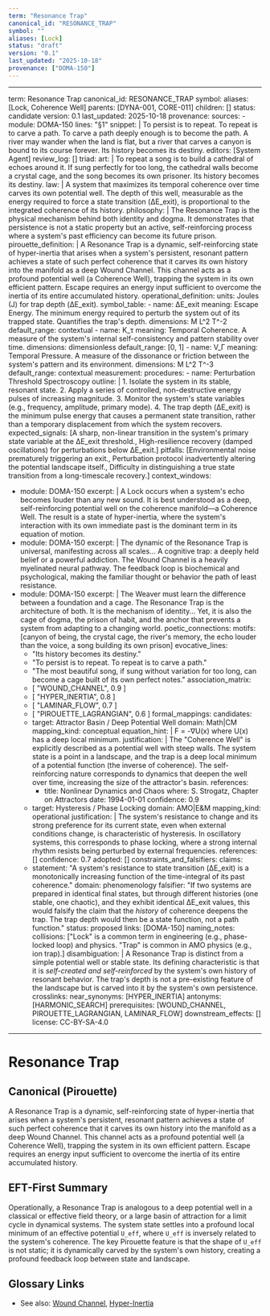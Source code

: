 ```yaml
---
term: "Resonance Trap"
canonical_id: "RESONANCE_TRAP"
symbol: ""
aliases: [Lock]
status: "draft"
version: "0.1"
last_updated: "2025-10-18"
provenance: ["DOMA-150"]
---
```


---
term: Resonance Trap
canonical_id: RESONANCE_TRAP
symbol: 
aliases: [Lock, Coherence Well]
parents: [DYNA-001, CORE-011]
children: []
status: candidate
version: 0.1
last_updated: 2025-10-18
provenance:
  sources:
    - module: DOMA-150
      lines: "§1"
      snippet: |
        To persist is to repeat. To repeat is to carve a path. To carve a path deeply enough is to become the path. A river may wander when the land is flat, but a river that carves a canyon is bound to its course forever. Its history becomes its destiny.
  editors: [System Agent]
  review_log: []
triad:
  art: |
    To repeat a song is to build a cathedral of echoes around it. If sung perfectly for too long, the cathedral walls become a crystal cage, and the song becomes its own prisoner. Its history becomes its destiny.
  law: |
    A system that maximizes its temporal coherence over time carves its own potential well. The depth of this well, measurable as the energy required to force a state transition (ΔE_exit), is proportional to the integrated coherence of its history.
  philosophy: |
    The Resonance Trap is the physical mechanism behind both identity and dogma. It demonstrates that persistence is not a static property but an active, self-reinforcing process where a system's past efficiency can become its future prison.
pirouette_definition: |
  A Resonance Trap is a dynamic, self-reinforcing state of hyper-inertia that arises when a system's persistent, resonant pattern achieves a state of such perfect coherence that it carves its own history into the manifold as a deep Wound Channel. This channel acts as a profound potential well (a Coherence Well), trapping the system in its own efficient pattern. Escape requires an energy input sufficient to overcome the inertia of its entire accumulated history.
operational_definition:
  units: Joules (J) for trap depth (ΔE_exit).
  symbol_table:
    - name: ΔE_exit
      meaning: Escape Energy. The minimum energy required to perturb the system out of its trapped state. Quantifies the trap's depth.
      dimensions: M L^2 T^-2
      default_range: contextual
    - name: K_τ
      meaning: Temporal Coherence. A measure of the system's internal self-consistency and pattern stability over time.
      dimensions: dimensionless
      default_range: [0, 1]
    - name: V_Γ
      meaning: Temporal Pressure. A measure of the dissonance or friction between the system's pattern and its environment.
      dimensions: M L^2 T^-3
      default_range: contextual
  measurement:
    procedures:
      - name: Perturbation Threshold Spectroscopy
        outline: |
          1. Isolate the system in its stable, resonant state.
          2. Apply a series of controlled, non-destructive energy pulses of increasing magnitude.
          3. Monitor the system's state variables (e.g., frequency, amplitude, primary mode).
          4. The trap depth (ΔE_exit) is the minimum pulse energy that causes a permanent state transition, rather than a temporary displacement from which the system recovers.
        expected_signals: [A sharp, non-linear transition in the system's primary state variable at the ΔE_exit threshold., High-resilience recovery (damped oscillations) for perturbations below ΔE_exit.]
        pitfalls: [Environmental noise prematurely triggering an exit., Perturbation protocol inadvertently altering the potential landscape itself., Difficulty in distinguishing a true state transition from a long-timescale recovery.]
context_windows:
  - module: DOMA-150
    excerpt: |
      A Lock occurs when a system's echo becomes louder than any new sound. It is best understood as a deep, self-reinforcing potential well on the coherence manifold—a Coherence Well. The result is a state of hyper-inertia, where the system's interaction with its own immediate past is the dominant term in its equation of motion.
  - module: DOMA-150
    excerpt: |
      The dynamic of the Resonance Trap is universal, manifesting across all scales... A cognitive trap: a deeply held belief or a powerful addiction. The Wound Channel is a heavily myelinated neural pathway. The feedback loop is biochemical and psychological, making the familiar thought or behavior the path of least resistance.
  - module: DOMA-150
    excerpt: |
      The Weaver must learn the difference between a foundation and a cage. The Resonance Trap is the architecture of both. It is the mechanism of identity... Yet, it is also the cage of dogma, the prison of habit, and the anchor that prevents a system from adapting to a changing world.
poetic_connections:
  motifs: [canyon of being, the crystal cage, the river's memory, the echo louder than the voice, a song building its own prison]
  evocative_lines:
    - "Its history becomes its destiny."
    - "To persist is to repeat. To repeat is to carve a path."
    - "The most beautiful song, if sung without variation for too long, can become a cage built of its own perfect notes."
  association_matrix:
    - [ "WOUND_CHANNEL", 0.9 ]
    - [ "HYPER_INERTIA", 0.8 ]
    - [ "LAMINAR_FLOW", 0.7 ]
    - [ "PIROUETTE_LAGRANGIAN", 0.6 ]
formal_mappings:
  candidates:
    - target: Attractor Basin / Deep Potential Well
      domain: Math|CM
      mapping_kind: conceptual
      equation_hint: |
        F = -∇U(x) where U(x) has a deep local minimum.
      justification: |
        The "Coherence Well" is explicitly described as a potential well with steep walls. The system state is a point in a landscape, and the trap is a deep local minimum of a potential function (the inverse of coherence). The self-reinforcing nature corresponds to dynamics that deepen the well over time, increasing the size of the attractor's basin.
      references:
        - title: Nonlinear Dynamics and Chaos
          where: S. Strogatz, Chapter on Attractors
          date: 1994-01-01
      confidence: 0.9
    - target: Hysteresis / Phase Locking
      domain: AMO|E&M
      mapping_kind: operational
      justification: |
        The system's resistance to change and its strong preference for its current state, even when external conditions change, is characteristic of hysteresis. In oscillatory systems, this corresponds to phase locking, where a strong internal rhythm resists being perturbed by external frequencies.
      references: []
      confidence: 0.7
  adopted: []
constraints_and_falsifiers:
  claims:
    - statement: "A system's resistance to state transition (ΔE_exit) is a monotonically increasing function of the time-integral of its past coherence."
      domain: phenomenology
      falsifier: "If two systems are prepared in identical final states, but through different histories (one stable, one chaotic), and they exhibit identical ΔE_exit values, this would falsify the claim that the *history* of coherence deepens the trap. The trap depth would then be a state function, not a path function."
      status: proposed
      links: [DOMA-150]
naming_notes:
  collisions: ["Lock" is a common term in engineering (e.g., phase-locked loop) and physics. "Trap" is common in AMO physics (e.g., ion trap).]
  disambiguation: |
    A Resonance Trap is distinct from a simple potential well or stable state. Its defining characteristic is that it is *self-created and self-reinforced* by the system's own history of resonant behavior. The trap's depth is not a pre-existing feature of the landscape but is carved into it by the system's own persistence.
crosslinks:
  near_synonyms: [HYPER_INERTIA]
  antonyms: [HARMONIC_SEARCH]
  prerequisites: [WOUND_CHANNEL, PIROUETTE_LAGRANGIAN, LAMINAR_FLOW]
  downstream_effects: []
license: CC-BY-SA-4.0
---

# Resonance Trap

## Canonical (Pirouette)
A Resonance Trap is a dynamic, self-reinforcing state of hyper-inertia that arises when a system's persistent, resonant pattern achieves a state of such perfect coherence that it carves its own history into the manifold as a deep Wound Channel. This channel acts as a profound potential well (a Coherence Well), trapping the system in its own efficient pattern. Escape requires an energy input sufficient to overcome the inertia of its entire accumulated history.

## EFT-First Summary
Operationally, a Resonance Trap is analogous to a deep potential well in a classical or effective field theory, or a large basin of attraction for a limit cycle in dynamical systems. The system state settles into a profound local minimum of an effective potential `U_eff`, where `U_eff` is inversely related to the system's coherence. The key Pirouette feature is that the shape of `U_eff` is not static; it is dynamically carved by the system's own history, creating a profound feedback loop between state and landscape.

## Glossary Links
- See also: [Wound Channel](WOUND_CHANNEL), [Hyper-Inertia](HYPER_INERTIA)